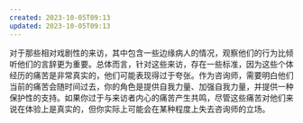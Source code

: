 ```yaml
---
created: 2023-10-05T09:13
updated: 2023-10-05T09:13
---
```

对于那些相对戏剧性的来访，其中包含一些边缘病人的情况，观察他们的行为比倾听他们的言辞更为重要。总体而言，针对这些来访，存在一些标准，因为这些个体经历的痛苦是非常真实的，他们可能表现得过于夸张。作为咨询师，需要明白他们当前的痛苦会随时间过去，你的角色是提供自我力量、加强自我力量，并提供一种保护性的支持。如果你过于与来访者内心的痛苦产生共鸣，尽管这些痛苦对他们来说在体验上是真实的，但你实际上可能会在某种程度上失去咨询师的立场。